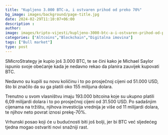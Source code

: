 ```yaml
---
title: "Kupljeno 3.000 BTC-a, i ostvaren prihod od preko 70%"
bg_image: images/background/page-title.jpg
date: 2024-02-29T11:10:07+06:00
description :
author: 
image: images/kripto-vijesti/kupljeno-3000-btc-a-i-ostvaren-prihod-od-preko-70.jpg
categories: ["Altcoins","Blockchain","Digitalna imovina"]
tags: ["Bull market"]
type: post
---
```


SMicroStrategy je kupio još 3.000 BTC, te se čini kako je Michael Saylor ispunio svoje obećanje kada je
nedavno rekao da planira zauvijek kupovati BTC.

Nedavno su kupili su novu količinu i to po prosječnoj cijeni od 51.000 USD, što bi značilo da su ga
platili oko 155 milijuna dolara.

Trenutno u svom vlasništvu imaju 193.000 bitcoina koje su ukupno platili 6,09 milijardi dolara i to po
prosječnoj cijeni od 31.500 USD.
Po sadašnjim cijenama na tržištu, njihova investicija vrednija je više od 11 milijardi dolara, te njihov
neto povrat iznosi prekę-70%.

Vrhunski posao koji će u budućnosti biti još bolji, jer bi BTC već sljedećeg tjedna mogao ostvariti
novi snažniji rast.





